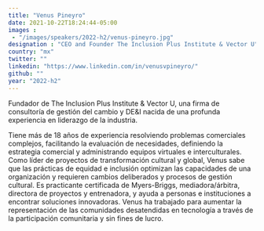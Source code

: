 ```yaml
---
title: "Venus Pineyro"
date: 2021-10-22T18:24:44-05:00
images : 
 - "/images/speakers/2022-h2/venus-pineyro.jpg"
designation : "CEO and Founder The Inclusion Plus Institute & Vector U"
country: "mx"
twitter: ""
linkedin: "https://www.linkedin.com/in/venusvpineyro/"
github: ""
year: "2022-h2"
---
```


Fundador de The Inclusion Plus Institute & Vector U, una firma de consultoría de gestión del cambio y DE&I nacida de una profunda experiencia en liderazgo de la industria.

Tiene más de 18 años de experiencia resolviendo problemas comerciales complejos, facilitando la evaluación de necesidades, definiendo la estrategia comercial y administrando equipos virtuales e interculturales. Como líder de proyectos de transformación cultural y global, Venus sabe que las prácticas de equidad e inclusión optimizan las capacidades de una organización y requieren cambios deliberados y procesos de gestión cultural. Es practicante certificada de Myers-Briggs, mediadora/árbitra, directora de proyectos y entrenadora, y ayuda a personas e instituciones a encontrar soluciones innovadoras. 
Venus ha trabajado para aumentar la representación de las comunidades desatendidas en tecnología a través de la participación comunitaria y sin fines de lucro.

